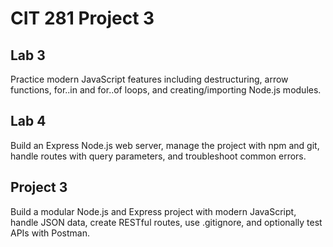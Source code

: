 # CIT 281 Project 3

## Lab 3
Practice modern JavaScript features including destructuring, arrow functions, for..in and for..of loops, and creating/importing Node.js modules.

## Lab 4
Build an Express Node.js web server, manage the project with npm and git, handle routes with query parameters, and troubleshoot common errors.

## Project 3
Build a modular Node.js and Express project with modern JavaScript, handle JSON data, create RESTful routes, use .gitignore, and optionally test APIs with Postman.
